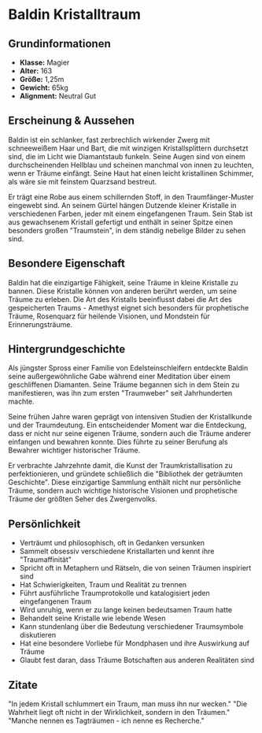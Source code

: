 # Baldin Kristalltraum

## Grundinformationen
- **Klasse:** Magier
- **Alter:** 163
- **Größe:** 1,25m
- **Gewicht:** 65kg
- **Alignment:** Neutral Gut

## Erscheinung & Aussehen
Baldin ist ein schlanker, fast zerbrechlich wirkender Zwerg mit schneeweißem Haar und Bart, die mit winzigen Kristallsplittern durchsetzt sind, die im Licht wie Diamantstaub funkeln. Seine Augen sind von einem durchscheinenden Hellblau und scheinen manchmal von innen zu leuchten, wenn er Träume einfängt. Seine Haut hat einen leicht kristallinen Schimmer, als wäre sie mit feinstem Quarzsand bestreut.

Er trägt eine Robe aus einem schillernden Stoff, in den Traumfänger-Muster eingewebt sind. An seinem Gürtel hängen Dutzende kleiner Kristalle in verschiedenen Farben, jeder mit einem eingefangenen Traum. Sein Stab ist aus gewachsenem Kristall gefertigt und enthält in seiner Spitze einen besonders großen "Traumstein", in dem ständig nebelige Bilder zu sehen sind.

## Besondere Eigenschaft
Baldin hat die einzigartige Fähigkeit, seine Träume in kleine Kristalle zu bannen. Diese Kristalle können von anderen berührt werden, um seine Träume zu erleben. Die Art des Kristalls beeinflusst dabei die Art des gespeicherten Traums - Amethyst eignet sich besonders für prophetische Träume, Rosenquarz für heilende Visionen, und Mondstein für Erinnerungsträume.

## Hintergrundgeschichte
Als jüngster Spross einer Familie von Edelsteinschleifern entdeckte Baldin seine außergewöhnliche Gabe während einer Meditation über einem geschliffenen Diamanten. Seine Träume begannen sich in dem Stein zu manifestieren, was ihn zum ersten "Traumweber" seit Jahrhunderten machte.

Seine frühen Jahre waren geprägt von intensiven Studien der Kristallkunde und der Traumdeutung. Ein entscheidender Moment war die Entdeckung, dass er nicht nur seine eigenen Träume, sondern auch die Träume anderer einfangen und bewahren konnte. Dies führte zu seiner Berufung als Bewahrer wichtiger historischer Träume.

Er verbrachte Jahrzehnte damit, die Kunst der Traumkristallisation zu perfektionieren, und gründete schließlich die "Bibliothek der geträumten Geschichte". Diese einzigartige Sammlung enthält nicht nur persönliche Träume, sondern auch wichtige historische Visionen und prophetische Träume der größten Seher des Zwergenvolks.

## Persönlichkeit
- Verträumt und philosophisch, oft in Gedanken versunken
- Sammelt obsessiv verschiedene Kristallarten und kennt ihre "Traumaffinität"
- Spricht oft in Metaphern und Rätseln, die von seinen Träumen inspiriert sind
- Hat Schwierigkeiten, Traum und Realität zu trennen
- Führt ausführliche Traumprotokolle und katalogisiert jeden eingefangenen Traum
- Wird unruhig, wenn er zu lange keinen bedeutsamen Traum hatte
- Behandelt seine Kristalle wie lebende Wesen
- Kann stundenlang über die Bedeutung verschiedener Traumsymbole diskutieren
- Hat eine besondere Vorliebe für Mondphasen und ihre Auswirkung auf Träume
- Glaubt fest daran, dass Träume Botschaften aus anderen Realitäten sind

## Zitate
"In jedem Kristall schlummert ein Traum, man muss ihn nur wecken."
"Die Wahrheit liegt oft nicht in der Wirklichkeit, sondern in den Träumen."
"Manche nennen es Tagträumen - ich nenne es Recherche."
